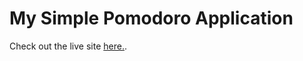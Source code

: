# My Simple Pomodoro Application

Check out the live site [here.](https://tanner-pomodoro.netlify.com/).